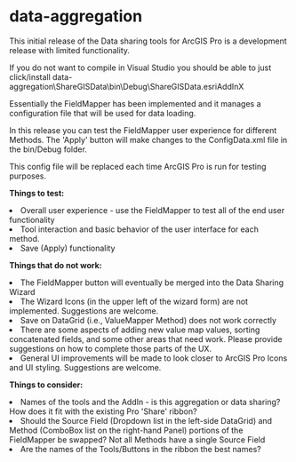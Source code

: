 # data-aggregation

This initial release of the Data sharing tools for ArcGIS Pro is a development release with limited functionality.

If you do not want to compile in Visual Studio you should be able to just click/install data-aggregation\ShareGISData\bin\Debug\ShareGISData.esriAddInX

Essentially the FieldMapper has been implemented and it manages a configuration file that will be used for data loading.

In this release you can test the FieldMapper user experience for different Methods. The 'Apply' button will make changes to the ConfigData.xml file in the bin/Debug folder.

This config file will be replaced each time ArcGIS Pro is run for testing purposes.

<strong>Things to test:</strong>
<li>Overall user experience - use the FieldMapper to test all of the end user functionality</li>
<li>Tool interaction and basic behavior of the user interface for each method.</li>
<li>Save (Apply) functionality</li>

<strong>Things that do not work:</strong>
<li>The FieldMapper button will eventually be merged into the Data Sharing Wizard</li>
<li>The Wizard Icons (in the upper left of the wizard form) are not implemented. Suggestions are welcome.</li>
<li>Save on DataGrid (i.e., ValueMapper Method) does not work correctly</li>
<li>There are some aspects of adding new value map values, sorting concatenated fields, and some other areas that need work. Please provide suggestions on how to complete those parts of the UX.</li>
<li>General UI improvements will be made to look closer to ArcGIS Pro Icons and UI styling. Suggestions are welcome.</li>

<strong>Things to consider:</strong>
<li>Names of the tools and the AddIn - is this aggregation or data sharing? How does it fit with the existing Pro 'Share' ribbon?</li>
<li>Should the Source Field (Dropdown list in the left-side DataGrid) and Method (ComboBox list on the right-hand Panel) portions of the FieldMapper be swapped? Not all Methods have a single Source Field</li>
<li>Are the names of the Tools/Buttons in the ribbon the best names?</li>

